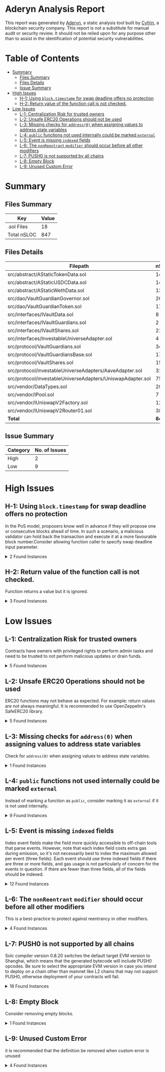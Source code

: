 # Aderyn Analysis Report

This report was generated by [Aderyn](https://github.com/Cyfrin/aderyn), a static analysis tool built by [Cyfrin](https://cyfrin.io), a blockchain security company. This report is not a substitute for manual audit or security review. It should not be relied upon for any purpose other than to assist in the identification of potential security vulnerabilities.
# Table of Contents

- [Summary](#summary)
  - [Files Summary](#files-summary)
  - [Files Details](#files-details)
  - [Issue Summary](#issue-summary)
- [High Issues](#high-issues)
  - [H-1: Using `block.timestamp` for swap deadline offers no protection](#h-1-using-blocktimestamp-for-swap-deadline-offers-no-protection)
  - [H-2: Return value of the function call is not checked.](#h-2-return-value-of-the-function-call-is-not-checked)
- [Low Issues](#low-issues)
  - [L-1: Centralization Risk for trusted owners](#l-1-centralization-risk-for-trusted-owners)
  - [L-2: Unsafe ERC20 Operations should not be used](#l-2-unsafe-erc20-operations-should-not-be-used)
  - [L-3: Missing checks for `address(0)` when assigning values to address state variables](#l-3-missing-checks-for-address0-when-assigning-values-to-address-state-variables)
  - [L-4: `public` functions not used internally could be marked `external`](#l-4-public-functions-not-used-internally-could-be-marked-external)
  - [L-5: Event is missing `indexed` fields](#l-5-event-is-missing-indexed-fields)
  - [L-6: The `nonReentrant` `modifier` should occur before all other modifiers](#l-6-the-nonreentrant-modifier-should-occur-before-all-other-modifiers)
  - [L-7: PUSH0 is not supported by all chains](#l-7-push0-is-not-supported-by-all-chains)
  - [L-8: Empty Block](#l-8-empty-block)
  - [L-9: Unused Custom Error](#l-9-unused-custom-error)


# Summary

## Files Summary

| Key | Value |
| --- | --- |
| .sol Files | 18 |
| Total nSLOC | 847 |


## Files Details

| Filepath | nSLOC |
| --- | --- |
| src/abstract/AStaticTokenData.sol | 14 |
| src/abstract/AStaticUSDCData.sol | 14 |
| src/abstract/AStaticWethData.sol | 13 |
| src/dao/VaultGuardianGovernor.sol | 26 |
| src/dao/VaultGuardianToken.sol | 17 |
| src/interfaces/IVaultData.sol | 8 |
| src/interfaces/IVaultGuardians.sol | 2 |
| src/interfaces/IVaultShares.sol | 21 |
| src/interfaces/InvestableUniverseAdapter.sol | 4 |
| src/protocol/VaultGuardians.sol | 34 |
| src/protocol/VaultGuardiansBase.sol | 176 |
| src/protocol/VaultShares.sol | 151 |
| src/protocol/investableUniverseAdapters/AaveAdapter.sol | 31 |
| src/protocol/investableUniverseAdapters/UniswapAdapter.sol | 75 |
| src/vendor/DataTypes.sol | 204 |
| src/vendor/IPool.sol | 7 |
| src/vendor/IUniswapV2Factory.sol | 12 |
| src/vendor/IUniswapV2Router01.sol | 38 |
| **Total** | **847** |


## Issue Summary

| Category | No. of Issues |
| --- | --- |
| High | 2 |
| Low | 9 |


# High Issues

## H-1: Using `block.timestamp` for swap deadline offers no protection

In the PoS model, proposers know well in advance if they will propose one or consecutive blocks ahead of time. In such a scenario, a malicious validator can hold back the transaction and execute it at a more favourable block number.Consider allowing function caller to specify swap deadline input parameter.

<details><summary>2 Found Instances</summary>


- Found in src/protocol/investableUniverseAdapters/UniswapAdapter.sol [Line: 54](src/protocol/investableUniverseAdapters/UniswapAdapter.sol#L54)

	```solidity
	        uint256[] memory amounts = i_uniswapRouter.swapExactTokensForTokens({
	```

- Found in src/protocol/investableUniverseAdapters/UniswapAdapter.sol [Line: 104](src/protocol/investableUniverseAdapters/UniswapAdapter.sol#L104)

	```solidity
	        uint256[] memory amounts = i_uniswapRouter.swapExactTokensForTokens({
	```

</details>



## H-2: Return value of the function call is not checked.

Function returns a value but it is ignored.

<details><summary>3 Found Instances</summary>


- Found in src/protocol/VaultShares.sol [Line: 74](src/protocol/VaultShares.sol#L74)

	```solidity
	            _uniswapDivest(IERC20(asset()), uniswapLiquidityTokensBalance);
	```

- Found in src/protocol/VaultShares.sol [Line: 77](src/protocol/VaultShares.sol#L77)

	```solidity
	            _aaveDivest(IERC20(asset()), aaveAtokensBalance);
	```

- Found in src/protocol/investableUniverseAdapters/AaveAdapter.sol [Line: 44](src/protocol/investableUniverseAdapters/AaveAdapter.sol#L44)

	```solidity
	        i_aavePool.withdraw({
	```

</details>



# Low Issues

## L-1: Centralization Risk for trusted owners

Contracts have owners with privileged rights to perform admin tasks and need to be trusted to not perform malicious updates or drain funds.

<details><summary>5 Found Instances</summary>


- Found in src/dao/VaultGuardianToken.sol [Line: 9](src/dao/VaultGuardianToken.sol#L9)

	```solidity
	contract VaultGuardianToken is ERC20, ERC20Permit, ERC20Votes, Ownable {
	```

- Found in src/dao/VaultGuardianToken.sol [Line: 21](src/dao/VaultGuardianToken.sol#L21)

	```solidity
	    function mint(address to, uint256 amount) external onlyOwner {
	```

- Found in src/protocol/VaultGuardians.sol [Line: 40](src/protocol/VaultGuardians.sol#L40)

	```solidity
	contract VaultGuardians is Ownable, VaultGuardiansBase {
	```

- Found in src/protocol/VaultGuardians.sol [Line: 71](src/protocol/VaultGuardians.sol#L71)

	```solidity
	    function updateGuardianStakePrice(uint256 newStakePrice) external onlyOwner {
	```

- Found in src/protocol/VaultGuardians.sol [Line: 82](src/protocol/VaultGuardians.sol#L82)

	```solidity
	    function updateGuardianAndDaoCut(uint256 newCut) external onlyOwner {
	```

</details>



## L-2: Unsafe ERC20 Operations should not be used

ERC20 functions may not behave as expected. For example: return values are not always meaningful. It is recommended to use OpenZeppelin's SafeERC20 library.

<details><summary>5 Found Instances</summary>


- Found in src/protocol/VaultGuardiansBase.sol [Line: 273](src/protocol/VaultGuardiansBase.sol#L273)

	```solidity
	        bool succ = token.approve(address(tokenVault), s_guardianStakePrice);
	```

- Found in src/protocol/investableUniverseAdapters/AaveAdapter.sol [Line: 25](src/protocol/investableUniverseAdapters/AaveAdapter.sol#L25)

	```solidity
	        bool succ = asset.approve(address(i_aavePool), amount);
	```

- Found in src/protocol/investableUniverseAdapters/UniswapAdapter.sol [Line: 50](src/protocol/investableUniverseAdapters/UniswapAdapter.sol#L50)

	```solidity
	        bool succ = token.approve(address(i_uniswapRouter), amountOfTokenToSwap);
	```

- Found in src/protocol/investableUniverseAdapters/UniswapAdapter.sol [Line: 62](src/protocol/investableUniverseAdapters/UniswapAdapter.sol#L62)

	```solidity
	        succ = counterPartyToken.approve(address(i_uniswapRouter), amounts[1]);
	```

- Found in src/protocol/investableUniverseAdapters/UniswapAdapter.sol [Line: 66](src/protocol/investableUniverseAdapters/UniswapAdapter.sol#L66)

	```solidity
	        succ = token.approve(address(i_uniswapRouter), amountOfTokenToSwap + amounts[0]);
	```

</details>



## L-3: Missing checks for `address(0)` when assigning values to address state variables

Check for `address(0)` when assigning values to address state variables.

<details><summary>1 Found Instances</summary>


- Found in src/protocol/VaultGuardiansBase.sol [Line: 269](src/protocol/VaultGuardiansBase.sol#L269)

	```solidity
	        s_guardians[msg.sender][token] = IVaultShares(address(tokenVault));
	```

</details>



## L-4: `public` functions not used internally could be marked `external`

Instead of marking a function as `public`, consider marking it as `external` if it is not used internally.

<details><summary>9 Found Instances</summary>


- Found in src/dao/VaultGuardianGovernor.sol [Line: 17](src/dao/VaultGuardianGovernor.sol#L17)

	```solidity
	    function votingDelay() public pure override returns (uint256) {
	```

- Found in src/dao/VaultGuardianGovernor.sol [Line: 21](src/dao/VaultGuardianGovernor.sol#L21)

	```solidity
	    function votingPeriod() public pure override returns (uint256) {
	```

- Found in src/dao/VaultGuardianGovernor.sol [Line: 27](src/dao/VaultGuardianGovernor.sol#L27)

	```solidity
	    function quorum(uint256 blockNumber)
	```

- Found in src/dao/VaultGuardianToken.sol [Line: 17](src/dao/VaultGuardianToken.sol#L17)

	```solidity
	    function nonces(address ownerOfNonce) public view override(ERC20Permit, Nonces) returns (uint256) {
	```

- Found in src/protocol/VaultShares.sol [Line: 115](src/protocol/VaultShares.sol#L115)

	```solidity
	    function setNotActive() public onlyVaultGuardians isActive {
	```

- Found in src/protocol/VaultShares.sol [Line: 140](src/protocol/VaultShares.sol#L140)

	```solidity
	    function deposit(uint256 assets, address receiver)
	```

- Found in src/protocol/VaultShares.sol [Line: 181](src/protocol/VaultShares.sol#L181)

	```solidity
	    function rebalanceFunds() public isActive divestThenInvest nonReentrant {}
	```

- Found in src/protocol/VaultShares.sol [Line: 189](src/protocol/VaultShares.sol#L189)

	```solidity
	    function withdraw(uint256 assets, address receiver, address owner)
	```

- Found in src/protocol/VaultShares.sol [Line: 206](src/protocol/VaultShares.sol#L206)

	```solidity
	    function redeem(uint256 shares, address receiver, address owner)
	```

</details>



## L-5: Event is missing `indexed` fields

Index event fields make the field more quickly accessible to off-chain tools that parse events. However, note that each index field costs extra gas during emission, so it's not necessarily best to index the maximum allowed per event (three fields). Each event should use three indexed fields if there are three or more fields, and gas usage is not particularly of concern for the events in question. If there are fewer than three fields, all of the fields should be indexed.

<details><summary>12 Found Instances</summary>


- Found in src/protocol/VaultGuardians.sol [Line: 48](src/protocol/VaultGuardians.sol#L48)

	```solidity
	    event VaultGuardians__UpdatedStakePrice(uint256 oldStakePrice, uint256 newStakePrice);
	```

- Found in src/protocol/VaultGuardians.sol [Line: 49](src/protocol/VaultGuardians.sol#L49)

	```solidity
	    event VaultGuardians__UpdatedFee(uint256 oldFee, uint256 newFee);
	```

- Found in src/protocol/VaultGuardians.sol [Line: 50](src/protocol/VaultGuardians.sol#L50)

	```solidity
	    event VaultGuardians__SweptTokens(address asset);
	```

- Found in src/protocol/VaultGuardiansBase.sol [Line: 78](src/protocol/VaultGuardiansBase.sol#L78)

	```solidity
	    event GuardianAdded(address guardianAddress, IERC20 token);
	```

- Found in src/protocol/VaultGuardiansBase.sol [Line: 79](src/protocol/VaultGuardiansBase.sol#L79)

	```solidity
	    event GaurdianRemoved(address guardianAddress, IERC20 token);
	```

- Found in src/protocol/VaultGuardiansBase.sol [Line: 80](src/protocol/VaultGuardiansBase.sol#L80)

	```solidity
	    event InvestedInGuardian(address guardianAddress, IERC20 token, uint256 amount);
	```

- Found in src/protocol/VaultGuardiansBase.sol [Line: 81](src/protocol/VaultGuardiansBase.sol#L81)

	```solidity
	    event DinvestedFromGuardian(address guardianAddress, IERC20 token, uint256 amount);
	```

- Found in src/protocol/VaultGuardiansBase.sol [Line: 82](src/protocol/VaultGuardiansBase.sol#L82)

	```solidity
	    event GuardianUpdatedHoldingAllocation(address guardianAddress, IERC20 token);
	```

- Found in src/protocol/VaultShares.sol [Line: 35](src/protocol/VaultShares.sol#L35)

	```solidity
	    event UpdatedAllocation(AllocationData allocationData);
	```

- Found in src/protocol/investableUniverseAdapters/UniswapAdapter.sol [Line: 19](src/protocol/investableUniverseAdapters/UniswapAdapter.sol#L19)

	```solidity
	    event UniswapInvested(uint256 tokenAmount, uint256 wethAmount, uint256 liquidity);
	```

- Found in src/protocol/investableUniverseAdapters/UniswapAdapter.sol [Line: 20](src/protocol/investableUniverseAdapters/UniswapAdapter.sol#L20)

	```solidity
	    event UniswapDivested(uint256 tokenAmount, uint256 wethAmount);
	```

- Found in src/vendor/IUniswapV2Factory.sol [Line: 7](src/vendor/IUniswapV2Factory.sol#L7)

	```solidity
	    event PairCreated(address indexed token0, address indexed token1, address pair, uint256);
	```

</details>



## L-6: The `nonReentrant` `modifier` should occur before all other modifiers

This is a best-practice to protect against reentrancy in other modifiers.

<details><summary>4 Found Instances</summary>


- Found in src/protocol/VaultShares.sol [Line: 144](src/protocol/VaultShares.sol#L144)

	```solidity
	        nonReentrant
	```

- Found in src/protocol/VaultShares.sol [Line: 181](src/protocol/VaultShares.sol#L181)

	```solidity
	    function rebalanceFunds() public isActive divestThenInvest nonReentrant {}
	```

- Found in src/protocol/VaultShares.sol [Line: 193](src/protocol/VaultShares.sol#L193)

	```solidity
	        nonReentrant
	```

- Found in src/protocol/VaultShares.sol [Line: 210](src/protocol/VaultShares.sol#L210)

	```solidity
	        nonReentrant
	```

</details>



## L-7: PUSH0 is not supported by all chains

Solc compiler version 0.8.20 switches the default target EVM version to Shanghai, which means that the generated bytecode will include PUSH0 opcodes. Be sure to select the appropriate EVM version in case you intend to deploy on a chain other than mainnet like L2 chains that may not support PUSH0, otherwise deployment of your contracts will fail.

<details><summary>18 Found Instances</summary>


- Found in src/abstract/AStaticTokenData.sol [Line: 2](src/abstract/AStaticTokenData.sol#L2)

	```solidity
	pragma solidity 0.8.20;
	```

- Found in src/abstract/AStaticUSDCData.sol [Line: 2](src/abstract/AStaticUSDCData.sol#L2)

	```solidity
	pragma solidity 0.8.20;
	```

- Found in src/abstract/AStaticWethData.sol [Line: 2](src/abstract/AStaticWethData.sol#L2)

	```solidity
	pragma solidity 0.8.20;
	```

- Found in src/dao/VaultGuardianGovernor.sol [Line: 2](src/dao/VaultGuardianGovernor.sol#L2)

	```solidity
	pragma solidity 0.8.20;
	```

- Found in src/dao/VaultGuardianToken.sol [Line: 2](src/dao/VaultGuardianToken.sol#L2)

	```solidity
	pragma solidity 0.8.20;
	```

- Found in src/interfaces/IVaultData.sol [Line: 2](src/interfaces/IVaultData.sol#L2)

	```solidity
	pragma solidity 0.8.20;
	```

- Found in src/interfaces/IVaultGuardians.sol [Line: 2](src/interfaces/IVaultGuardians.sol#L2)

	```solidity
	pragma solidity 0.8.20;
	```

- Found in src/interfaces/IVaultShares.sol [Line: 2](src/interfaces/IVaultShares.sol#L2)

	```solidity
	pragma solidity 0.8.20;
	```

- Found in src/interfaces/InvestableUniverseAdapter.sol [Line: 2](src/interfaces/InvestableUniverseAdapter.sol#L2)

	```solidity
	pragma solidity 0.8.20;
	```

- Found in src/protocol/VaultGuardians.sol [Line: 28](src/protocol/VaultGuardians.sol#L28)

	```solidity
	pragma solidity 0.8.20;
	```

- Found in src/protocol/VaultGuardiansBase.sol [Line: 28](src/protocol/VaultGuardiansBase.sol#L28)

	```solidity
	pragma solidity 0.8.20;
	```

- Found in src/protocol/VaultShares.sol [Line: 2](src/protocol/VaultShares.sol#L2)

	```solidity
	pragma solidity 0.8.20;
	```

- Found in src/protocol/investableUniverseAdapters/AaveAdapter.sol [Line: 2](src/protocol/investableUniverseAdapters/AaveAdapter.sol#L2)

	```solidity
	pragma solidity 0.8.20;
	```

- Found in src/protocol/investableUniverseAdapters/UniswapAdapter.sol [Line: 2](src/protocol/investableUniverseAdapters/UniswapAdapter.sol#L2)

	```solidity
	pragma solidity 0.8.20;
	```

- Found in src/vendor/DataTypes.sol [Line: 2](src/vendor/DataTypes.sol#L2)

	```solidity
	pragma solidity 0.8.20;
	```

- Found in src/vendor/IPool.sol [Line: 2](src/vendor/IPool.sol#L2)

	```solidity
	pragma solidity 0.8.20;
	```

- Found in src/vendor/IUniswapV2Factory.sol [Line: 3](src/vendor/IUniswapV2Factory.sol#L3)

	```solidity
	pragma solidity 0.8.20;
	```

- Found in src/vendor/IUniswapV2Router01.sol [Line: 2](src/vendor/IUniswapV2Router01.sol#L2)

	```solidity
	pragma solidity 0.8.20;
	```

</details>



## L-8: Empty Block

Consider removing empty blocks.

<details><summary>1 Found Instances</summary>


- Found in src/protocol/VaultShares.sol [Line: 181](src/protocol/VaultShares.sol#L181)

	```solidity
	    function rebalanceFunds() public isActive divestThenInvest nonReentrant {}
	```

</details>



## L-9: Unused Custom Error

it is recommended that the definition be removed when custom error is unused

<details><summary>4 Found Instances</summary>


- Found in src/protocol/VaultGuardians.sol [Line: 43](src/protocol/VaultGuardians.sol#L43)

	```solidity
	    error VaultGuardians__TransferFailed();
	```

- Found in src/protocol/VaultGuardiansBase.sol [Line: 46](src/protocol/VaultGuardiansBase.sol#L46)

	```solidity
	    error VaultGuardiansBase__NotEnoughWeth(uint256 amount, uint256 amountNeeded);
	```

- Found in src/protocol/VaultGuardiansBase.sol [Line: 48](src/protocol/VaultGuardiansBase.sol#L48)

	```solidity
	    error VaultGuardiansBase__CantQuitGuardianWithNonWethVaults(address guardianAddress);
	```

- Found in src/protocol/VaultGuardiansBase.sol [Line: 51](src/protocol/VaultGuardiansBase.sol#L51)

	```solidity
	    error VaultGuardiansBase__FeeTooSmall(uint256 fee, uint256 requiredFee);
	```

</details>



